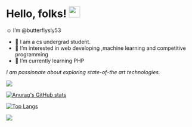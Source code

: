  # Hello, folks! <img src="https://raw.githubusercontent.com/MartinHeinz/MartinHeinz/master/wave.gif" width="30px">
 :relaxed: I’m @butterflysly53
 - :book: I am a cs undergrad student.
 - 👀 I’m interested in web developing ,machine learning and competitive programming
 - 🌱 I’m currently learning PHP

  *I am passionate about exploring state-of-the art technologies.*
   <!---
   [![trophy](https://github-profile-trophy.vercel.app/?username=butterflysly53&theme=onedark)](https://github.com/ryo-ma/github-profile-trophy)

  -->
  
 ![](https://komarev.com/ghpvc/?username=butterflysly53&color=blueviolet)
 
  [![Anurag's GitHub stats](https://github-readme-stats.vercel.app/api?username=butterflysly53&hide=contribs,stars&count_private=true&show_icons=true&theme=radical)
](https://github.com/anuraghazra/github-readme-stats)

 [![Top Langs](https://github-readme-stats.vercel.app/api/top-langs/?username=butterflysly53&layout=compact&theme=radical)](https://github.com/anuraghazra/github-readme-stats)
 
 <a href="https://github.com/butterflysly53/New-site">
  <img align="center" src="https://github-readme-stats.vercel.app/api/pin/?username=butterflysly53&repo=New-site&title_color=ffffff&text_color=c9cacc&icon_color=2bbc8a&bg_color=1d1f21" />
</a>

